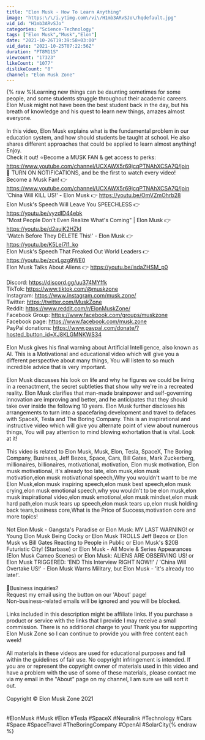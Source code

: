 ```yaml
---
title: "Elon Musk - How To Learn Anything"
image: "https:\/\/i.ytimg.com\/vi\/H1mb3ARvSJo\/hqdefault.jpg"
vid_id: "H1mb3ARvSJo"
categories: "Science-Technology"
tags: ["Elon Musk","Musk","Elon"]
date: "2021-10-26T19:39:58+03:00"
vid_date: "2021-10-25T07:22:56Z"
duration: "PT8M11S"
viewcount: "17323"
likeCount: "1077"
dislikeCount: "8"
channel: "Elon Musk Zone"
---
```

{% raw %}Learning new things can be daunting sometimes for some people, and some students struggle throughout their academic careers. Elon Musk might not have been the best student back in the day, but his breath of knowledge and his quest to learn new things, amazes almost everyone.<br /><br />In this video, Elon Musk explains what is the fundamental problem in our education system, and how should students be taught at school. He also shares different approaches that could be applied to learn almost anything! Enjoy.<br />Check it out! ⭐Become a MUSK FAN &amp; get access to perks: <a rel="nofollow" target="blank" href="https://www.youtube.com/channel/UCXAWX5r69jcqPTNAhXCSA7Q/join">https://www.youtube.com/channel/UCXAWX5r69jcqPTNAhXCSA7Q/join</a><br />🔔 TURN ON NOTIFICATIONS, and be the first to watch every video!<br />Become a Musk Fan! 👉 <br /><a rel="nofollow" target="blank" href="https://www.youtube.com/channel/UCXAWX5r69jcqPTNAhXCSA7Q/join">https://www.youtube.com/channel/UCXAWX5r69jcqPTNAhXCSA7Q/join</a><br />'China Will KILL US!' - Elon Musk 👉 <a rel="nofollow" target="blank" href="https://youtu.be/OmVZmOhrb28">https://youtu.be/OmVZmOhrb28</a><br />Elon Musk's Speech Will Leave You SPEECHLESS 👉 <a rel="nofollow" target="blank" href="https://youtu.be/vyzdlD44ebk">https://youtu.be/vyzdlD44ebk</a><br />&quot;Most People Don't Even Realize What's Coming&quot; | Elon Musk 👉 <a rel="nofollow" target="blank" href="https://youtu.be/d2aujK2HZkI">https://youtu.be/d2aujK2HZkI</a><br />'Watch Before They DELETE This!' - Elon Musk 👉 <a rel="nofollow" target="blank" href="https://youtu.be/K5LeI7l1_ko">https://youtu.be/K5LeI7l1_ko</a><br />Elon Musk's Speech That Freaked Out World Leaders 👉 <a rel="nofollow" target="blank" href="https://youtu.be/zcvLgzg9WE0">https://youtu.be/zcvLgzg9WE0</a><br />Elon Musk Talks About Aliens 👉 <a rel="nofollow" target="blank" href="https://youtu.be/isdaZHSM_p0">https://youtu.be/isdaZHSM_p0</a><br /><br />Discord: <a rel="nofollow" target="blank" href="https://discord.gg/uu374MYffk">https://discord.gg/uu374MYffk</a><br />TikTok: <a rel="nofollow" target="blank" href="https://www.tiktok.com/@muskzone">https://www.tiktok.com/@muskzone</a><br />Instagram: <a rel="nofollow" target="blank" href="https://www.instagram.com/musk.zone/">https://www.instagram.com/musk.zone/</a><br />Twitter: <a rel="nofollow" target="blank" href="https://twitter.com/MuskZone">https://twitter.com/MuskZone</a><br />Reddit: <a rel="nofollow" target="blank" href="https://www.reddit.com/r/ElonMuskZone/">https://www.reddit.com/r/ElonMuskZone/</a><br />Facebook Group: <a rel="nofollow" target="blank" href="https://www.facebook.com/groups/muskzone">https://www.facebook.com/groups/muskzone</a><br />Facebook page: <a rel="nofollow" target="blank" href="https://www.facebook.com/musk.zone">https://www.facebook.com/musk.zone</a><br />PayPal donations: <a rel="nofollow" target="blank" href="https://www.paypal.com/donate/?hosted_button_id=XJ8KLGMNKWS34">https://www.paypal.com/donate/?hosted_button_id=XJ8KLGMNKWS34</a><br /><br />Elon Musk gives his final warning about Artificial Intelligence, also known as AI. This is a Motivational and educational video which will give you a different perspective about many things,  You will listen to so much incredible advice that is very important. <br /><br />Elon Musk discusses his look on life and why he figures we could be living in a reenactment, the secret subtleties that show why we're in a recreated reality. Elon Musk clarifies that man-made brainpower and self-governing innovation are improving and better, and he anticipates that they should take over inside the following 10 years. Elon Musk further discloses his arrangements to turn into a spacefaring development and travel to defaces with SpaceX, Tesla and The Boring Company. This is an inspirational and instructive video which will give you alternate point of view about numerous things, You will pay attention to mind blowing exhortation that is vital. Look at it!<br /><br />This video is related to Elon Musk, Musk, Elon, Tesla, SpaceX, The Boring Company, Business, Jeff Bezos, Space, Cars, Bill Gates, Mark Zuckerberg, millionaires, billionaires, motivational, motivation, Elon musk motivation, Elon musk motivational, it's already too late, elon musk,elon musk motivation,elon musk motivational speech,Why you wouldn't want to be me Elon Musk,elon musk inspiring speech,elon musk best speech,elon musk crying,elon musk emotional speech,why you wouldn't to be elon musk,elon musk inspirational video,elon musk emotional,elon musk mindset,elon musk hard path,elon musk tears up speech,elon musk tears up,elon musk holding back tears,business core,What is the Price of Success,motivation core and more topics!<br /><br />Not Elon Musk - Gangsta's Paradise or Elon Musk: MY LAST WARNING! or <br /> Young Elon Musk Being Cocky or Elon Musk TROLLS Jeff Bezos or Elon Musk vs Bill Gates Reacting to People in Public or Elon Musk's $20B Futuristic City! (Starbase) or Elon Musk - All Movie &amp; Series Appearances (Elon Musk Cameo Scenes) or Elon Musk: ALIENS ARE OBSERVING US! or Elon Musk TRIGGERED: 'END This Interview RIGHT NOW!!' / 'China Will Overtake US!' - Elon Musk Warns Military, but Elon Musk - 'it's already too late!'.<br /><br />💼Business inquiries?<br />Request my email using the button on our 'About' page!<br />Non-business-related emails will be ignored and you will be blocked.<br /><br />Links included in this description might be affiliate links. If you purchase a product or service with the links that I provide I may receive a small commission. There is no additional charge to you! Thank you for supporting Elon Musk Zone so I can continue to provide you with free content each week!<br /><br />All materials in these videos are used for educational purposes and fall within the guidelines of fair use. No copyright infringement is intended. If you are or represent the copyright owner of materials used in this video and have a problem with the use of some of these materials, please contact me via my email in the &quot;About&quot; page on my channel, I am sure we will sort it out.<br /><br />Copyright © Elon Musk Zone 2021<br /><br /><br />#ElonMusk #Musk #Elon #Tesla #SpaceX #Neuralink #Technology #Cars #Space #SpaceTravel #TheBoringCompany #OpenAI #SolarCity{% endraw %}
